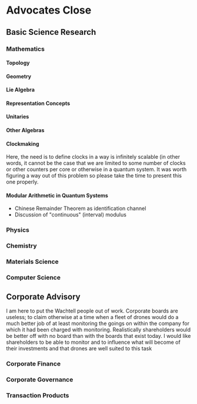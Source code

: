 # Advocates Close 

## Basic Science Research

### Mathematics

#### Topology

#### Geometry 

#### Lie Algebra

#### Representation Concepts

#### Unitaries

#### Other Algebras

#### Clockmaking 
Here, the need is to define clocks in a way is infinitely scalable (in other words, it cannot be the case that we are limited to some number of clocks or other counters per core or otherwise in a quantum system. It was worth figuring a way out of this problem so please take the time to present this one properly.

#### Modular Arithmetic in Quantum Systems 

- Chinese Remainder Theorem as identification channel
- Discussion of "continuous" (interval) modulus



### Physics

### Chemistry

### Materials Science

### Computer Science

## Corporate Advisory
I am here to put the Wachtell people out of work. Corporate boards are useless; to claim otherwise at a time when a fleet of drones would do a much better job of at least monitoring the goings on within the company for which it had been charged with monitoring. Realistically shareholders would be better off with no board than with the boards that exist today. I would like shareholders to be able to monitor and to influence what will become of their investments and that drones are well suited to this task 

### Corporate Finance

### Corporate Governance

### Transaction Products

